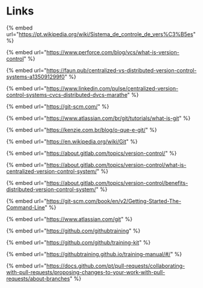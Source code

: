 # Links

{% embed url="https://pt.wikipedia.org/wiki/Sistema_de_controle_de_vers%C3%B5es" %}

{% embed url="https://www.perforce.com/blog/vcs/what-is-version-control" %}

{% embed url="https://faun.pub/centralized-vs-distributed-version-control-systems-a135091299f0" %}

{% embed url="https://www.linkedin.com/pulse/centralized-version-control-systems-cvcs-distributed-dvcs-marathe" %}

{% embed url="https://git-scm.com/" %}

{% embed url="https://www.atlassian.com/br/git/tutorials/what-is-git" %}

{% embed url="https://kenzie.com.br/blog/o-que-e-git/" %}

{% embed url="https://en.wikipedia.org/wiki/Git" %}

{% embed url="https://about.gitlab.com/topics/version-control/" %}

{% embed url="https://about.gitlab.com/topics/version-control/what-is-centralized-version-control-system/" %}

{% embed url="https://about.gitlab.com/topics/version-control/benefits-distributed-version-control-system/" %}

{% embed url="https://git-scm.com/book/en/v2/Getting-Started-The-Command-Line" %}

{% embed url="https://www.atlassian.com/git" %}

{% embed url="https://github.com/githubtraining" %}

{% embed url="https://github.com/github/training-kit" %}

{% embed url="https://githubtraining.github.io/training-manual/#/" %}

{% embed url="https://docs.github.com/pt/pull-requests/collaborating-with-pull-requests/proposing-changes-to-your-work-with-pull-requests/about-branches" %}

